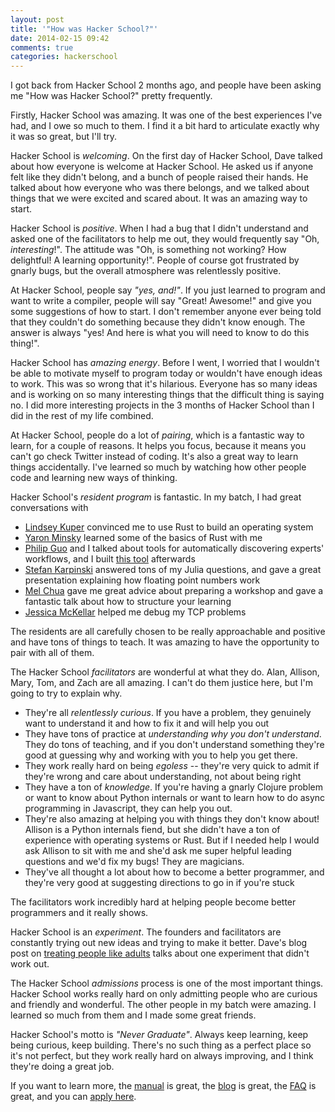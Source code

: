 ```yaml
---
layout: post
title: '"How was Hacker School?"'
date: 2014-02-15 09:42
comments: true
categories: hackerschool
---
```


I got back from Hacker School 2 months ago, and people have been
asking me "How was Hacker School?" pretty frequently.

Firstly, Hacker School was amazing. It was one of the best experiences
I've had, and I owe so much to them. I find it a bit hard to
articulate exactly why it was so great, but I'll try.

Hacker School is *welcoming*. On the first day of Hacker School, Dave
talked about how everyone is welcome at Hacker School. He asked us if
anyone felt like they didn't belong, and a bunch of people raised
their hands. He talked about how everyone who was there belongs, and
we talked about things that we were excited and scared about. It was
an amazing way to start.

<!-- more -->

Hacker School is *positive*. When I had a bug that I didn't understand
and asked one of the facilitators to help me out, they would
frequently say "Oh, *interesting*!". The attitude was "Oh, is
something not working? How delightful! A learning opportunity!".
People of course got frustrated by gnarly bugs, but the overall
atmosphere was relentlessly positive.

At Hacker School, people say *"yes, and!"*. If you just learned to
program and want to write a compiler, people will say "Great!
Awesome!" and give you some suggestions of how to start. I don't
remember anyone ever being told that they couldn't do something
because they didn't know enough. The answer is always "yes! And here
is what you will need to know to do this thing!".

Hacker School has *amazing energy*. Before I went, I worried that I
wouldn't be able to motivate myself to program today or wouldn't have
enough ideas to work. This was so wrong that it's hilarious. Everyone
has so many ideas and is working on so many interesting things that
the difficult thing is saying no. I did more interesting projects in
the 3 months of Hacker School than I did in the rest of my life
combined.

At Hacker School, people do a lot of *pairing*, which is a fantastic
way to learn, for a couple of reasons. It helps you focus, because it
means you can't go check Twitter instead of coding. It's also a great
way to learn things accidentally. I've learned so much by watching how
other people code and learning new ways of thinking.

Hacker School's *resident program* is fantastic. In my batch, I had
great conversations with

* [Lindsey Kuper](http://composition.al/about/) convinced me to use
  Rust to build an operating system
* [Yaron Minsky](https://twitter.com/yminsky) learned some of the
  basics of Rust with me
* [Philip Guo](http://pgbovine.net/) and I talked about tools for
  automatically discovering experts' workflows, and I built
  [this tool](https://visualize-your-git.herokuapp.com/) afterwards
* [Stefan Karpinski](http://karpinski.org/) answered tons of my Julia
  questions, and gave a great presentation explaining how floating
  point numbers work
* [Mel Chua](http://blog.melchua.com/) gave me great advice about
  preparing a workshop and gave a fantastic talk about how to
  structure your learning
* [Jessica McKellar](http://web.mit.edu/jesstess/www/) helped me debug
  my TCP problems

The residents are all carefully chosen to be really approachable and
positive and have tons of things to teach. It was amazing to have the
opportunity to pair with all of them.

The Hacker School *facilitators* are wonderful at what they do. Alan,
Allison, Mary, Tom, and Zach are all amazing. I can't do them justice
here, but I'm going to try to explain why.

* They're all *relentlessly curious*. If you have a problem, they
  genuinely want to understand it and how to fix it and will help you
  out
* They have tons of practice at *understanding why you don't
  understand*. They do tons of teaching, and if you don't understand
  something they're good at guessing why and working with you to help
  you get there.
* They work really hard on being *egoless* -- they're very quick to
  admit if they're wrong and care about understanding, not about being
  right
* They have a ton of *knowledge*. If you're having a gnarly Clojure
  problem or want to know about Python internals or want to learn how
  to do async programming in Javascript, they can help you out.
* They're also amazing at helping you with things they don't know
  about! Allison is a Python internals fiend, but she didn't have a
  ton of experience with operating systems or Rust. But if I needed
  help I would ask Allison to sit with me and she'd ask me super
  helpful leading questions and we'd fix my bugs! They are magicians.
* They've all thought a lot about how to become a better programmer,
  and they're very good at suggesting directions to go in if you're
  stuck

The facilitators work incredibly hard at helping people become better
programmers and it really shows.

Hacker School is an *experiment*. The founders and facilitators are
constantly trying out new ideas and trying to make it better. Dave's
blog post on
[treating people like adults](https://www.hackerschool.com/blog/28-treating-people-like-adults)
talks about one experiment that didn't work out.

The Hacker School *admissions* process is one of the most important
things. Hacker School works really hard on only admitting people who
are curious and friendly and wonderful. The other people in my batch
were amazing. I learned so much from them and I made some great
friends.

Hacker School's motto is *"Never Graduate"*. Always keep learning,
keep being curious, keep building. There's no such thing as a perfect
place so it's not perfect, but they work really hard on always
improving, and I think they're doing a great job.

If you want to learn more, the
[manual](https://www.hackerschool.com/manual) is great, the
[blog](https://www.hackerschool.com/blog) is great, the
[FAQ](https://www.hackerschool.com/faq) is great, and you can
[apply here](https://www.hackerschool.com/apply).
